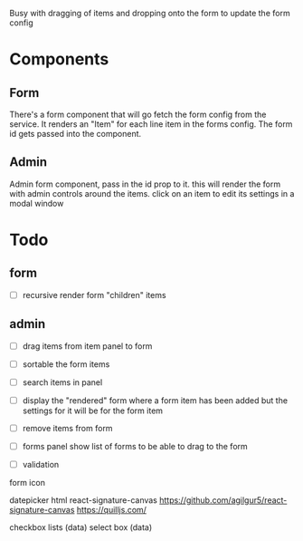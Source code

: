Busy with dragging of items and dropping onto the form to update the form config

# Components

## Form

There's a form component that will go fetch the form config from the service. It renders an "Item" for each line item in the forms config. The form id gets passed into the component. 

## Admin

Admin form component, pass in the id prop to it. this will render the form with admin controls around the items. click on an item to edit its settings in a modal window


# Todo

## form

- [ ] recursive render form "children" items


## admin

- [ ] drag items from item panel to form
- [ ] sortable the form items
- [ ] search items in panel
- [ ] display the "rendered" form where a form item has been added but the settings for it will be for the form item
- [ ] remove items from form
- [ ] forms panel show list of forms to be able to drag to the form
- [ ] validation



form icon


datepicker
html
react-signature-canvas https://github.com/agilgur5/react-signature-canvas
https://quilljs.com/

checkbox lists (data)
select box (data)